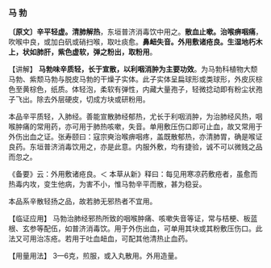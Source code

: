 ### 马  勃

**〔原文〕辛平轻虚。清肺解热**，东垣普济消毒饮中用之。**散血止嗽。治喉痹咽痛**，吹喉中良，或加白矾或硝扫喉，取吐痰愈。**鼻衄失音。外用敷诸疮良。生湿地朽木上，状如肺肝，紫色虚软，弹之粉出，取粉用**。

【讲解】 **马勃味辛质轻，长于宣散，以利咽消肿为主要功效**。为马勃科植物大颓马勃、紫颓马勃与脱皮马勃的干燥子实体。此子实体呈扁球形或类球形，外皮灰棕色至黄棕色，纸质。体轻泡，柔软有弹性，内藏大量孢子，轻微捻动即有粉尘状孢子飞出。除去外层硬皮，切成方块或研粉用。

本品辛平质轻，入肺经。善能宣散肺经郁热，尤长于利咽消肿，为治肺经风热，咽喉肿痛的常用药，亦可用于肺热咳嗽，失音。单用敷压伤口即可止血，故又常用于外伤出血之证。张寿颐曰：寇宗奭治喉痹咽疼，盖既散郁热，亦清肺胃，确是喉证良药。东垣普济消毒饮用之，亦是此意。内服外敷，均有捷验，诚不可以微贱之品而忽之。

《备要》云：外用敷诸疮良。＜ 本草从新》释曰：每见用寒凉药敷疮者，虽愈而热毒内攻，变生他病，为害不小，惟马勃辛平而散，甚为稳妥。

本品系辛散轻扬之品，故若肺无邪热者不宜用。

【临证应用】   马勃治肺经邪热所致的咽喉肿痛、咳嗽失音等证，常与桔梗、板蓝根、玄参等配伍，如普济消毒饮。用于外伤出血，可单用其块或其粉敷压伤口。此法又可用治冻疮。若用于吐血衄血，可配其他清热止血药。

【用量用法】 3—6克，煎服，或入丸散用。外用造量。
